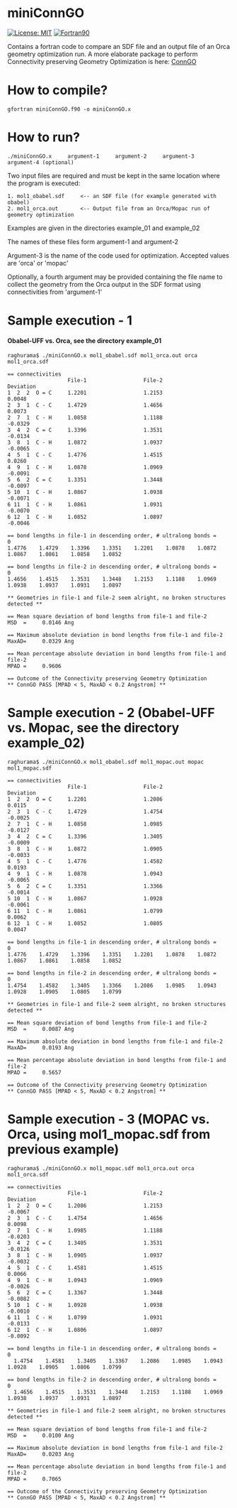 # miniConnGO

[![License: MIT](https://img.shields.io/badge/License-MIT-yellow.svg)](https://opensource.org/licenses/MIT)
[![Fortran90](https://img.shields.io/badge/Language-Fortran90-red.svg)](https://en.wikipedia.org/wiki/Fortran)


Contains a fortran code to compare an SDF file and an output file of an Orca geometry optimization run. A more elaborate package to perform Connectivity preserving Geometry Optimization is here: [ConnGO](https://github.com/raghurama123/ConnGO)

# How to compile?

    gfortran miniConnGO.f90 -o miniConnGO.x


# How to run? 


    ./miniConnGO.x     argument-1     argument-2     argument-3     argument-4 (optional) 

                   
Two input files are required and must be kept in the same location where the program is executed: 

    1. mol1_obabel.sdf     <-- an SDF file (for example generated with obabel)
    2. mol1_orca.out       <-- Output file from an Orca/Mopac run of geometry optimization
    
Examples are given in the directories example_01 and example_02

The names of these files form argument-1 and argument-2 

Argument-3 is the name of the code used for optimization. Accepted values are 'orca' or 'mopac'

Optionally, a fourth argument may be provided containing the file name to collect the geometry from the Orca output in the SDF format using connectivities
from 'argument-1'

# Sample execution - 1 
#### Obabel-UFF vs. Orca, see the directory example_01

    raghurama$ ./miniConnGO.x mol1_obabel.sdf mol1_orca.out orca mol1_orca.sdf

    == connectivities
                       File-1                  File-2                Deviation
    1  2  2  O = C     1.2201                  1.2153                  0.0048
    2  3  1  C - C     1.4729                  1.4656                  0.0073
    2  7  1  C - H     1.0858                  1.1188                 -0.0329
    3  4  2  C = C     1.3396                  1.3531                 -0.0134
    3  8  1  C - H     1.0872                  1.0937                 -0.0065
    4  5  1  C - C     1.4776                  1.4515                  0.0260
    4  9  1  C - H     1.0878                  1.0969                 -0.0091
    5  6  2  C = C     1.3351                  1.3448                 -0.0097
    5 10  1  C - H     1.0867                  1.0938                 -0.0071
    6 11  1  C - H     1.0861                  1.0931                 -0.0070
    6 12  1  C - H     1.0852                  1.0897                 -0.0046

    == bond lengths in file-1 in descending order, # ultralong bonds =    0
    1.4776    1.4729    1.3396    1.3351    1.2201    1.0878    1.0872    1.0867    1.0861    1.0858    1.0852

    == bond lengths in file-2 in descending order, # ultralong bonds =    0
    1.4656    1.4515    1.3531    1.3448    1.2153    1.1188    1.0969    1.0938    1.0937    1.0931    1.0897

    ** Geometries in file-1 and file-2 seem alright, no broken structures detected **

    == Mean square deviation of bond lengths from file-1 and file-2
    MSD  =     0.0146 Ang

    == Maximum absolute deviation in bond lengths from file-1 and file-2
    MaxAD=     0.0329 Ang

    == Mean percentage absolute deviation in bond lengths from file-1 and file-2
    MPAD =     0.9606

    == Outcome of the Connectivity preserving Geometry Optimization
    ** ConnGO PASS [MPAD < 5, MaxAD < 0.2 Angstrom] **
    
# Sample execution - 2 (Obabel-UFF vs. Mopac, see the directory example_02)

    raghurama$ ./miniConnGO.x mol1_obabel.sdf mol1_mopac.out mopac mol1_mopac.sdf

    == connectivities
                       File-1                  File-2                Deviation
    1  2  2  O = C     1.2201                  1.2086                  0.0115
    2  3  1  C - C     1.4729                  1.4754                 -0.0025
    2  7  1  C - H     1.0858                  1.0985                 -0.0127
    3  4  2  C = C     1.3396                  1.3405                 -0.0009
    3  8  1  C - H     1.0872                  1.0905                 -0.0033  
    4  5  1  C - C     1.4776                  1.4582                  0.0193
    4  9  1  C - H     1.0878                  1.0943                 -0.0065
    5  6  2  C = C     1.3351                  1.3366                 -0.0014
    5 10  1  C - H     1.0867                  1.0928                 -0.0061
    6 11  1  C - H     1.0861                  1.0799                  0.0062
    6 12  1  C - H     1.0852                  1.0805                  0.0047
 
    == bond lengths in file-1 in descending order, # ultralong bonds =    0
    1.4776    1.4729    1.3396    1.3351    1.2201    1.0878    1.0872    1.0867    1.0861    1.0858    1.0852

    == bond lengths in file-2 in descending order, # ultralong bonds =    0
    1.4754    1.4582    1.3405    1.3366    1.2086    1.0985    1.0943    1.0928    1.0905    1.0805    1.0799

    ** Geometries in file-1 and file-2 seem alright, no broken structures detected **

    == Mean square deviation of bond lengths from file-1 and file-2
    MSD  =     0.0087 Ang

    == Maximum absolute deviation in bond lengths from file-1 and file-2
    MaxAD=     0.0193 Ang

    == Mean percentage absolute deviation in bond lengths from file-1 and file-2
    MPAD =     0.5657

    == Outcome of the Connectivity preserving Geometry Optimization
    ** ConnGO PASS [MPAD < 5, MaxAD < 0.2 Angstrom] **

# Sample execution - 3 (MOPAC vs. Orca, using mol1_mopac.sdf from previous example)

    raghurama$ ./miniConnGO.x mol1_mopac.sdf mol1_orca.out orca mol1_orca.sdf
    
    == connectivities
                       File-1                  File-2                Deviation
    1  2  2  O = C     1.2086                  1.2153                 -0.0067
    2  3  1  C - C     1.4754                  1.4656                  0.0098
    2  7  1  C - H     1.0985                  1.1188                 -0.0203
    3  4  2  C = C     1.3405                  1.3531                 -0.0126
    3  8  1  C - H     1.0905                  1.0937                 -0.0032
    4  5  1  C - C     1.4581                  1.4515                  0.0066
    4  9  1  C - H     1.0943                  1.0969                 -0.0026
    5  6  2  C = C     1.3367                  1.3448                 -0.0082
    5 10  1  C - H     1.0928                  1.0938                 -0.0010
    6 11  1  C - H     1.0799                  1.0931                 -0.0133
    6 12  1  C - H     1.0806                  1.0897                 -0.0092

    == bond lengths in file-1 in descending order, # ultralong bonds =    0
      1.4754    1.4581    1.3405    1.3367    1.2086    1.0985    1.0943    1.0928    1.0905    1.0806    1.0799

    == bond lengths in file-2 in descending order, # ultralong bonds =    0
      1.4656    1.4515    1.3531    1.3448    1.2153    1.1188    1.0969    1.0938    1.0937    1.0931    1.0897

    ** Geometries in file-1 and file-2 seem alright, no broken structures detected **

    == Mean square deviation of bond lengths from file-1 and file-2
    MSD  =     0.0100 Ang

    == Maximum absolute deviation in bond lengths from file-1 and file-2
    MaxAD=     0.0203 Ang

    == Mean percentage absolute deviation in bond lengths from file-1 and file-2
    MPAD =     0.7065

    == Outcome of the Connectivity preserving Geometry Optimization
    ** ConnGO PASS [MPAD < 5, MaxAD < 0.2 Angstrom] **
